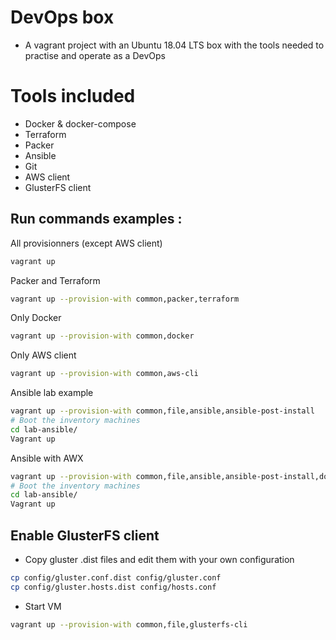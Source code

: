 # DevOps box
* A vagrant project with an Ubuntu 18.04 LTS box with the tools needed to practise and operate as a DevOps

# Tools included
* Docker & docker-compose
* Terraform
* Packer
* Ansible
* Git
* AWS client
* GlusterFS client

## Run commands examples :

All provisionners (except AWS client)
```bash
vagrant up 
```

Packer and Terraform 
```bash
vagrant up --provision-with common,packer,terraform
```

Only Docker 
```bash
vagrant up --provision-with common,docker
```

Only AWS client 
```bash
vagrant up --provision-with common,aws-cli
```

Ansible lab example 
```bash
vagrant up --provision-with common,file,ansible,ansible-post-install
# Boot the inventory machines
cd lab-ansible/
Vagrant up
```

Ansible with AWX 
```bash
vagrant up --provision-with common,file,ansible,ansible-post-install,docker,awx
# Boot the inventory machines
cd lab-ansible/
Vagrant up
```

## Enable GlusterFS client

- Copy gluster .dist files and edit them with your own configuration
```bash
cp config/gluster.conf.dist config/gluster.conf
cp config/gluster.hosts.dist config/hosts.conf
```
- Start VM
```bash
vagrant up --provision-with common,file,glusterfs-cli
```
